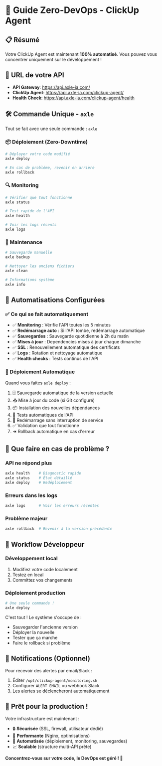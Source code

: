# 🚀 Guide Zero-DevOps - ClickUp Agent

## 📋 Résumé
Votre ClickUp Agent est maintenant **100% automatisé**. Vous pouvez vous concentrer uniquement sur le développement !

## 🎯 URL de votre API
- **API Gateway**: https://api.axle-ia.com/
- **ClickUp Agent**: https://api.axle-ia.com/clickup-agent/
- **Health Check**: https://api.axle-ia.com/clickup-agent/health

## 🛠️ Commande Unique - `axle`

Tout se fait avec une seule commande : `axle`

### 📦 Déploiement (Zero-Downtime)
```bash
# Déployer votre code modifié
axle deploy

# En cas de problème, revenir en arrière
axle rollback
```

### 🔍 Monitoring
```bash
# Vérifier que tout fonctionne
axle status

# Test rapide de l'API
axle health

# Voir les logs récents
axle logs
```

### 🧹 Maintenance
```bash
# Sauvegarde manuelle
axle backup

# Nettoyer les anciens fichiers
axle clean

# Informations système
axle info
```

## 🤖 Automatisations Configurées

### ✅ Ce qui se fait automatiquement
- ✅ **Monitoring** : Vérifie l'API toutes les 5 minutes
- ✅ **Redémarrage auto** : Si l'API tombe, redémarrage automatique  
- ✅ **Sauvegardes** : Sauvegarde quotidienne à 2h du matin
- ✅ **Mises à jour** : Dependencies mises à jour chaque dimanche
- ✅ **SSL** : Renouvellement automatique des certificats
- ✅ **Logs** : Rotation et nettoyage automatique
- ✅ **Health checks** : Tests continus de l'API

### 🔄 Déploiement Automatique
Quand vous faites `axle deploy` :
1. 🗄️ Sauvegarde automatique de la version actuelle
2. 📥 Mise à jour du code (si Git configuré)
3. 📦 Installation des nouvelles dépendances
4. 🧪 Tests automatiques de l'API
5. 🔄 Redémarrage sans interruption de service
6. ✅ Validation que tout fonctionne
7. ⏪ Rollback automatique en cas d'erreur

## 🚨 Que faire en cas de problème ?

### API ne répond plus
```bash
axle health    # Diagnostic rapide
axle status    # État détaillé
axle deploy    # Redéploiement
```

### Erreurs dans les logs
```bash
axle logs      # Voir les erreurs récentes
```

### Problème majeur
```bash
axle rollback  # Revenir à la version précédente
```

## 🎯 Workflow Développeur

### Développement local
1. Modifiez votre code localement
2. Testez en local
3. Committez vos changements

### Déploiement production
```bash
# Une seule commande !
axle deploy
```

C'est tout ! Le système s'occupe de :
- Sauvegarder l'ancienne version
- Déployer la nouvelle
- Tester que ça marche
- Faire le rollback si problème

## 📧 Notifications (Optionnel)

Pour recevoir des alertes par email/Slack :
1. Éditer `/opt/clickup-agent/monitoring.sh`
2. Configurer `ALERT_EMAIL` ou webhook Slack
3. Les alertes se déclencheront automatiquement

## 🎉 Prêt pour la production !

Votre infrastructure est maintenant :
- 🔒 **Sécurisée** (SSL, firewall, utilisateur dédié)
- 🚀 **Performante** (Nginx, optimisations)  
- 🔄 **Automatisée** (déploiement, monitoring, sauvegardes)
- 📈 **Scalable** (structure multi-API prête)

**Concentrez-vous sur votre code, le DevOps est géré ! 🎯**